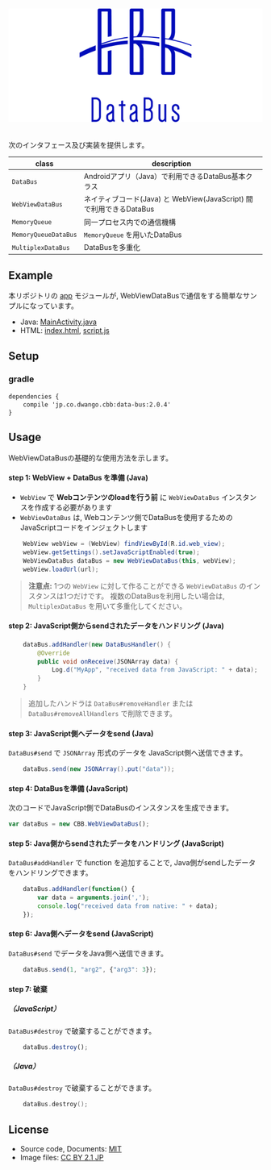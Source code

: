 # <p align="center"><img src="title.png"/></p>
次のインタフェース及び実装を提供します。

|class|description|
|---|---|
|`DataBus`|Androidアプリ（Java）で利用できるDataBus基本クラス|
|`WebViewDataBus`|ネイティブコード(Java) と WebView(JavaScript) 間で利用できるDataBus|
|`MemoryQueue`|同一プロセス内での通信機構|
|`MemoryQueueDataBus`|`MemoryQueue` を用いたDataBus|
|`MultiplexDataBus`|DataBusを多重化|

## Example 
本リポジトリの [app](app) モジュールが, WebViewDataBusで通信をする簡単なサンプルになっています。
- Java: [MainActivity.java](app/src/main/java/jp/co/dwango/cbb/db/test/MainActivity.java)
- HTML: [index.html](app/src/main/assets/html/index.html), [script.js](app/src/main/assets/html/script.js)

## Setup 
### gradle
```
dependencies {
	compile 'jp.co.dwango.cbb:data-bus:2.0.4'
}
```

## Usage
WebViewDataBusの基礎的な使用方法を示します。

#### step 1: WebView + DataBus を準備 (Java)
- `WebView` で __Webコンテンツのloadを行う前__ に `WebViewDataBus` インスタンスを作成する必要があります
- `WebViewDataBus` は, Webコンテンツ側でDataBusを使用するためのJavaScriptコードをインジェクトします

```java
	WebView webView = (WebView) findViewById(R.id.web_view);
	webView.getSettings().setJavaScriptEnabled(true);
	WebViewDataBus dataBus = new WebViewDataBus(this, webView);
	webView.loadUrl(url);
```

> __注意点:__ 1つの `WebView` に対して作ることができる `WebViewDataBus` のインスタンスは1つだけです。
> 複数のDataBusを利用したい場合は, `MultiplexDataBus` を用いて多重化してください。

#### step 2: JavaScript側からsendされたデータをハンドリング (Java)
```java
	dataBus.addHandler(new DataBusHandler() {
		@Override
		public void onReceive(JSONArray data) {
			Log.d("MyApp", "received data from JavaScript: " + data);
		}
	}
```

> 追加したハンドラは `DataBus#removeHandler` または `DataBus#removeAllHandlers` で削除できます。

#### step 3: JavaScript側へデータをsend (Java)
`DataBus#send` で `JSONArray` 形式のデータを JavaScript側へ送信できます。
```java
	dataBus.send(new JSONArray().put("data"));
```

#### step 4: DataBusを準備 (JavaScript)
次のコードでJavaScript側でDataBusのインスタンスを生成できます。

```javascript
var dataBus = new CBB.WebViewDataBus();
```

#### step 5: Java側からsendされたデータをハンドリング (JavaScript)
`DataBus#addHandler` で function を追加することで, Java側がsendしたデータをハンドリングできます。
```javascript
    dataBus.addHandler(function() {
        var data = arguments.join(',');
        console.log("received data from native: " + data);
    });
```

#### step 6: Java側へデータをsend (JavaScript)
`DataBus#send` でデータをJava側へ送信できます。
```javascript
    dataBus.send(1, "arg2", {"arg3": 3});
```

#### step 7: 破棄
##### （JavaScript）
`DataBus#destroy` で破棄することができます。
```javascript
    dataBus.destroy();
```

##### （Java）
`DataBus#destroy` で破棄することができます。
```objective-c
    dataBus.destroy();
```

## License
- Source code, Documents: [MIT](LICENSE)
- Image files: [CC BY 2.1 JP](https://creativecommons.org/licenses/by/2.1/jp/)
